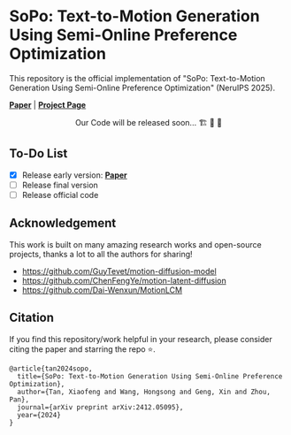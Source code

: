 # SoPo: Text-to-Motion Generation Using Semi-Online Preference Optimization
This repository is the official implementation of "SoPo: Text-to-Motion Generation Using Semi-Online Preference Optimization" (NeruIPS 2025).

[**Paper**](https://arxiv.org/abs/2412.05095) | [**Project Page**](https://sopo-motion.github.io/)

<p align="center"> Our Code will be released soon... 🏗️ 🚧 🔨</p>

## To-Do List
- [x] Release early version: [**Paper**](https://arxiv.org/abs/2412.05095)
- [ ] Release final version
- [ ] Release official code

## Acknowledgement

This work is built on many amazing research works and open-source projects, thanks a lot to all the authors for sharing!

- https://github.com/GuyTevet/motion-diffusion-model
- https://github.com/ChenFengYe/motion-latent-diffusion
- https://github.com/Dai-Wenxun/MotionLCM

## Citation
If you find this repository/work helpful in your research, please consider citing the paper and starring the repo ⭐.

```
@article{tan2024sopo,
  title={SoPo: Text-to-Motion Generation Using Semi-Online Preference Optimization},
  author={Tan, Xiaofeng and Wang, Hongsong and Geng, Xin and Zhou, Pan},
  journal={arXiv preprint arXiv:2412.05095},
  year={2024}
}
```
